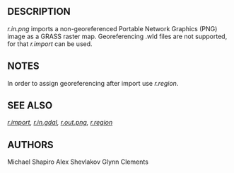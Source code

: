 ## DESCRIPTION

*r.in.png* imports a non-georeferenced Portable Network Graphics (PNG)
image as a GRASS raster map. Georeferencing .wld files are not
supported, for that *r.import* can be used.

## NOTES

In order to assign georeferencing after import use *r.region*.

## SEE ALSO

*[r.import](r.import.md), [r.in.gdal](r.in.gdal.md),
[r.out.png](r.out.png.md), [r.region](r.region.md)*

## AUTHORS

Michael Shapiro
Alex Shevlakov
Glynn Clements
